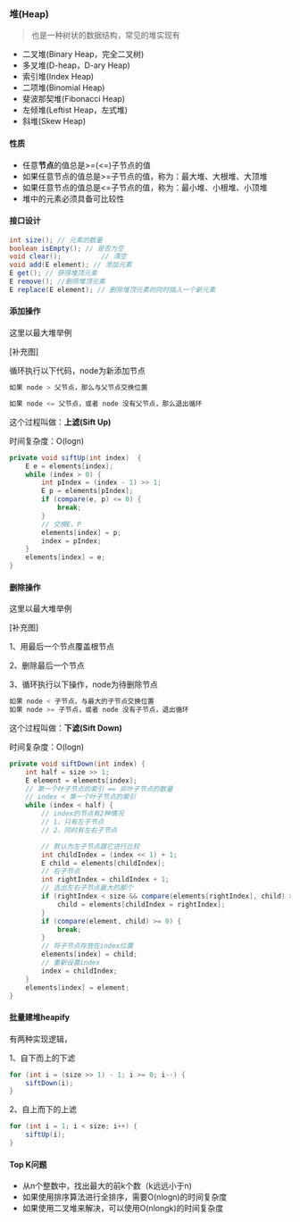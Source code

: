 ### 堆(Heap)

> 也是一种树状的数据结构，常见的堆实现有

* 二叉堆(Binary Heap，完全二叉树)
* 多叉堆(D-heap，D-ary Heap)
* 索引堆(Index Heap)
* 二项堆(Binomial Heap)
* 斐波那契堆(Fibonacci Heap)
* 左倾堆(Leftist Heap，左式堆)
* 斜堆(Skew Heap)

#### 性质

* 任意**节点**的值总是>=(<=)子节点的值
* 如果任意节点的值总是>=子节点的值，称为：最大堆、大根堆、大顶堆
* 如果任意节点的值总是<=子节点的值，称为：最小堆、小根堆、小顶堆
* 堆中的元素必须具备可比较性

#### 接口设计

```java
int size(); // 元素的数量
boolean isEmpty(); // 是否为空
void clear();		   // 清空
void add(E element); // 添加元素
E get(); // 获得堆顶元素
E remove(); //删除堆顶元素
E replace(E element); // 删除堆顶元素的同时插入一个新元素
```

#### 添加操作

这里以最大堆举例

[补充图]

循环执行以下代码，node为新添加节点

```java
如果 node > 父节点，那么与父节点交换位置

如果 node <= 父节点，或者 node 没有父节点，那么退出循环
```

这个过程叫做：**上滤(Sift Up)**

时间复杂度：O(logn) 

```java
private void siftUp(int index)  {
    E e = elements[index];
    while (index > 0) {
        int pIndex = (index - 1) >> 1;
        E p = elements[pIndex];
        if (compare(e, p) <= 0) {
            break;
        }
        // 交换E、P
        elements[index] = p;
        index = pIndex;
    }
    elements[index] = e;
}
```

#### 删除操作

这里以最大堆举例

[补充图]

1、用最后一个节点覆盖根节点

2、删除最后一个节点

3、循环执行以下操作，node为待删除节点

```java
如果 node < 子节点，与最大的子节点交换位置
如果 node >= 子节点，或者 node 没有子节点，退出循环
```

这个过程叫做：**下滤(Sift Down)**

时间复杂度：O(logn)

```java
private void siftDown(int index) {
    int half = size >> 1;
    E element = elements[index];
    // 第一个叶子节点的索引 == 非叶子节点的数量
    // index < 第一个叶子节点的索引
    while (index < half) {
        // index的节点有2种情况
        // 1、只有左子节点
        // 2、同时有左右子节点

        // 默认为左子节点跟它进行比较
        int childIndex = (index << 1) + 1;
        E child = elements[childIndex];
        // 右子节点
        int rightIndex = childIndex + 1;
        // 选出左右子节点最大的那个
        if (rightIndex < size && compare(elements[rightIndex], child) > 0) {
            child = elements[childIndex = rightIndex];
        }
        if (compare(element, child) >= 0) {
            break;
        }
        // 将子节点存放在index位置
        elements[index] = child;
        // 重新设置index
        index = childIndex;
    }
    elements[index] = element;
}
```

#### 批量建堆heapify

有两种实现逻辑，

1、自下而上的下滤

```java
for (int i = (size >> 1) - 1; i >= 0; i--) {
    siftDown(i);
}
```

2、自上而下的上滤

```java
for (int i = 1; i < size; i++) {
    siftUp(i);
}
```

#### Top K问题

* 从n个整数中，找出最大的前k个数（k远远小于n)
* 如果使用排序算法进行全排序，需要O(nlogn)的时间复杂度
* 如果使用二叉堆来解决，可以使用O(nlongk)的时间复杂度

